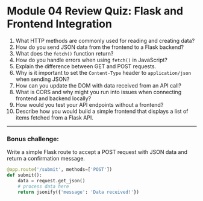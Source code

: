 # Module 04 Review Quiz: Flask and Frontend Integration

1. What HTTP methods are commonly used for reading and creating data?  
2. How do you send JSON data from the frontend to a Flask backend?  
3. What does the `fetch()` function return?  
4. How do you handle errors when using `fetch()` in JavaScript?  
5. Explain the difference between GET and POST requests.  
6. Why is it important to set the `Content-Type` header to `application/json` when sending JSON?  
7. How can you update the DOM with data received from an API call?  
8. What is CORS and why might you run into issues when connecting frontend and backend locally?  
9. How would you test your API endpoints without a frontend?  
10. Describe how you would build a simple frontend that displays a list of items fetched from a Flask API.

---

### Bonus challenge:

Write a simple Flask route to accept a POST request with JSON data and return a confirmation message.

```python
@app.route('/submit', methods=['POST'])
def submit():
    data = request.get_json()
    # process data here
    return jsonify({'message': 'Data received!'})
